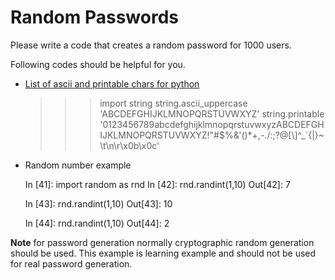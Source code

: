 # Random Passwords

Please write a code that creates a random password for 1000 users.


Following codes should be helpful for you.

- [List of ascii and printable chars for python](https://stackoverflow.com/questions/5891453/is-there-a-python-library-that-contains-a-list-of-all-the-ascii-characters)

    
    >>> import string
    >>> string.ascii_uppercase
    'ABCDEFGHIJKLMNOPQRSTUVWXYZ'
    >>> string.printable
    '0123456789abcdefghijklmnopqrstuvwxyzABCDEFGHIJKLMNOPQRSTUVWXYZ!"#$%&\'()*+,-./:;?@[\\]^_`{|}~ \t\n\r\x0b\x0c'


- Random number example

    In [41]: import random as rnd
    In [42]: rnd.randint(1,10)
    Out[42]: 7

    In [43]: rnd.randint(1,10)
    Out[43]: 10

    In [44]: rnd.randint(1,10)
    Out[44]: 2


**Note** for password generation normally cryptographic random generation should be used. This example is learning example and should not be used for real password generation.
